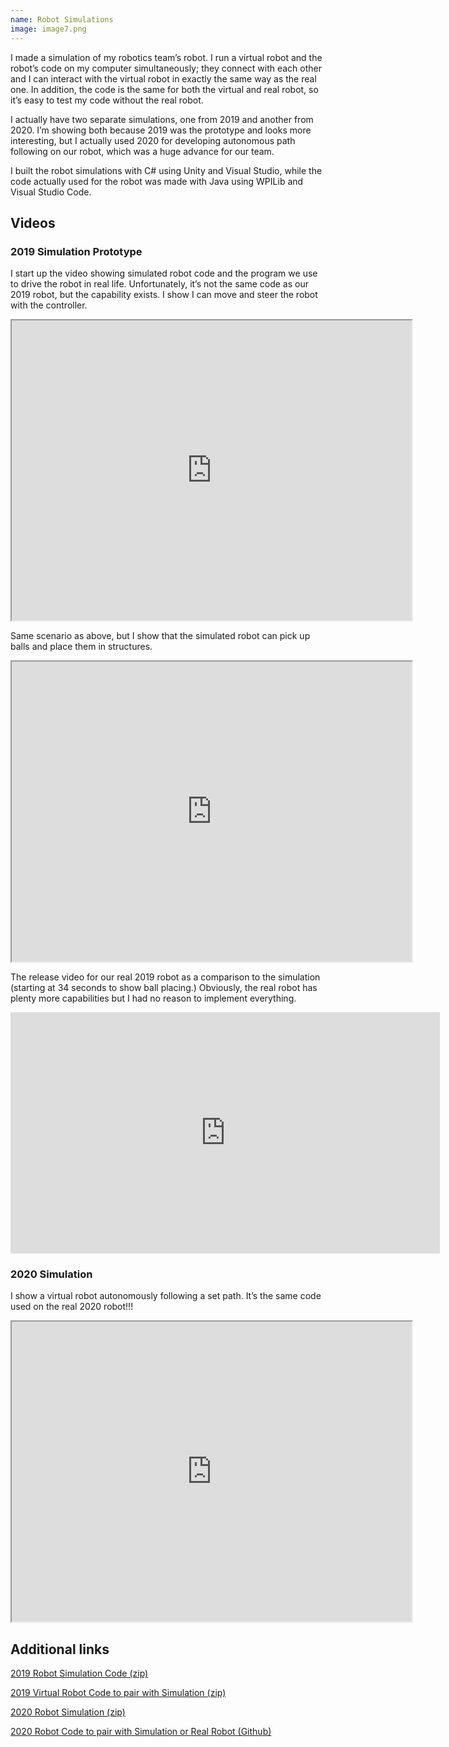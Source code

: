 ```yaml
---
name: Robot Simulations
image: image7.png
---
```

I made a simulation of my robotics team’s robot. I run a virtual robot and the robot’s code on my computer simultaneously; they connect with each other and I can interact with the virtual robot in exactly the same way as the real one. In addition, the code is the same for both the virtual and real robot, so it’s easy to test my code without the real robot.

I actually have two separate simulations, one from 2019 and another from 2020. I’m showing both because 2019 was the prototype and looks more interesting, but I actually used 2020 for developing autonomous path following on our robot, which was a huge advance for our team.

I built the robot simulations with C# using Unity and Visual Studio, while the code actually used for the robot was made with Java using WPILib and Visual Studio Code.

## Videos

### 2019 Simulation Prototype

I start up the video showing simulated robot code and the program we use to drive the robot in real life. Unfortunately, it’s not the same code as our 2019 robot, but the capability exists. I show I can move and steer the robot with the controller.

<iframe src="https://drive.google.com/file/d/1tYx_7uJ7n5KWYfcmkQkbgKJpjBjJ8q7E/preview" width="640" height="480"></iframe>

Same scenario as above, but I show that the simulated robot can pick up balls and place them in structures.

<iframe src="https://drive.google.com/file/d/1Q6EcMuhJILCXsFb5bzV3Rc1xNogENhsZ/preview" width="640" height="480"></iframe>

The release video for our real 2019 robot as a comparison to the simulation (starting at 34 seconds to show ball placing.) Obviously, the real robot has plenty more capabilities but I had no reason to implement everything.

<iframe width="687" height="386" src="https://www.youtube.com/embed/OaNF-Erl2Xw?start=34" frameborder="0" allow="accelerometer; autoplay; clipboard-write; encrypted-media; gyroscope; picture-in-picture" allowfullscreen></iframe>

### 2020 Simulation

I show a virtual robot autonomously following a set path. It’s the same code used on the real 2020 robot!!!

<iframe src="https://drive.google.com/file/d/1_a-ZctrLhBRgMofLXju8Ly5RJ1Ve8Y7B/preview" width="640" height="480"></iframe>

## Additional links

[2019 Robot Simulation Code (zip)](https://drive.google.com/file/d/1S0VFIzhCbx8f6y40LcNRrEQYKj-XFDkQ/view?usp=sharing)

[2019 Virtual Robot Code to pair with Simulation (zip)](https://drive.google.com/file/d/1HEVlgPs5UWWFKeFxqeBK5Fj1gKIyfLRw/view?usp=sharing)

[2020 Robot Simulation (zip)](https://drive.google.com/file/d/1-FxXLa-02TTN44t5v-Dj4YZM7ACSFAhE/view?usp=sharing)

[2020 Robot Code to pair with Simulation or Real Robot (Github)](https://github.com/FRCTeam4500/2020Robot)
